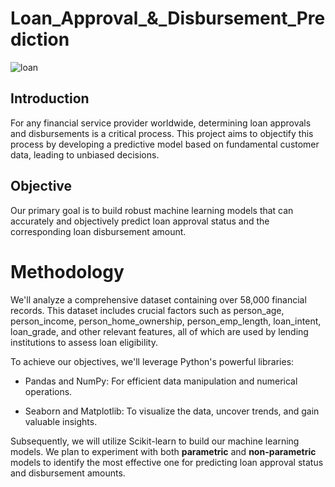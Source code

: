 # Loan_Approval_&_Disbursement_Prediction

![loan](https://www.google.com/imgres?q=loan-approval-prediction&imgurl=https%3A%2F%2Fstorage.googleapis.com%2Fkaggle-datasets-images%2F3523739%2F6144787%2Ffa272f68a260943e5a329ebee8ce0906%2Fdataset-cover.jpg%3Ft%3D2023-07-18-22-49-24&imgrefurl=https%3A%2F%2Fwww.kaggle.com%2Fdatasets%2Farchitsharma01%2Floan-approval-prediction-dataset%2F&docid=dr6gAs8bfv5mWM&tbnid=gg7r0Aq6tOHWhM&vet=12ahUKEwix5JTEyJeOAxUtSPEDHfOWMOIQM3oECGcQAA..i&w=793&h=400&hcb=2&ved=2ahUKEwix5JTEyJeOAxUtSPEDHfOWMOIQM3oECGcQAA)

## Introduction
For any financial service provider worldwide, determining loan approvals and disbursements is a critical process. This project aims to objectify this process by developing a predictive model based on fundamental customer data, leading to unbiased decisions.

## Objective
Our primary goal is to build robust machine learning models that can accurately and objectively predict loan approval status and the corresponding loan disbursement amount.


# Methodology
We'll analyze a comprehensive dataset containing over 58,000 financial records. This dataset includes crucial factors such as person_age, person_income, person_home_ownership, person_emp_length, loan_intent, loan_grade, and other relevant features, all of which are used by lending institutions to assess loan eligibility.

To achieve our objectives, we'll leverage Python's powerful libraries:

- Pandas and NumPy: For efficient data manipulation and numerical operations.

- Seaborn and Matplotlib: To visualize the data, uncover trends, and gain valuable insights.

Subsequently, we will utilize Scikit-learn to build our machine learning models. We plan to experiment with both **parametric** and **non-parametric** models to identify the most effective one for predicting loan approval status and disbursement amounts.


